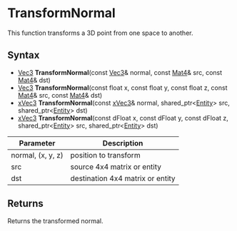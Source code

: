 # TransformNormal

This function transforms a 3D point from one space to another.

## Syntax

- [Vec3](Vec3.md) **TransformNormal**(const [Vec3](Vec3.md)& normal, const [Mat4](Mat4.md)& src, const [Mat4](Mat4.md)& dst)
- [Vec3](Vec3.md) **TransformNormal**(const float x, const float y, const float z, const [Mat4](Mat4.md)& src, const [Mat4](Mat4.md)& dst)
- [xVec3](xVec3.md) **TransformNormal**(const [xVec3](xVec3.md)& normal, shared_ptr<[Entity](Entity.md)\> src, shared_ptr<[Entity](Entity.md)\> dst)
- [xVec3](xVec3.md) **TransformNormal**(const dFloat x, const dFloat y, const dFloat z, shared_ptr<[Entity](Entity.md)\> src, shared_ptr<[Entity](Entity.md)\> dst)

Parameter | Description
---|---
normal, (x, y, z) | position to transform
src | source 4x4 matrix or entity
dst | destination 4x4 matrix or entity

## Returns

Returns the transformed normal.
